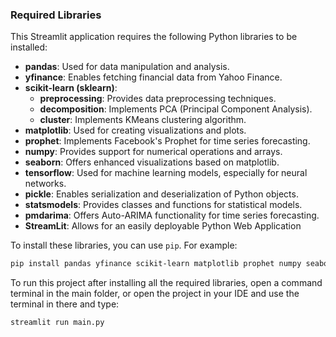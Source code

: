 ### Required Libraries

This Streamlit application requires the following Python libraries to be installed:

- **pandas**: Used for data manipulation and analysis.
- **yfinance**: Enables fetching financial data from Yahoo Finance.
- **scikit-learn (sklearn)**:
  - **preprocessing**: Provides data preprocessing techniques.
  - **decomposition**: Implements PCA (Principal Component Analysis).
  - **cluster**: Implements KMeans clustering algorithm.
- **matplotlib**: Used for creating visualizations and plots.
- **prophet**: Implements Facebook's Prophet for time series forecasting.
- **numpy**: Provides support for numerical operations and arrays.
- **seaborn**: Offers enhanced visualizations based on matplotlib.
- **tensorflow**: Used for machine learning models, especially for neural networks.
- **pickle**: Enables serialization and deserialization of Python objects.
- **statsmodels**: Provides classes and functions for statistical models.
- **pmdarima**: Offers Auto-ARIMA functionality for time series forecasting.
- **StreamLit**: Allows for an easily deployable Python Web Application


To install these libraries, you can use `pip`. For example:

```bash
pip install pandas yfinance scikit-learn matplotlib prophet numpy seaborn tensorflow statsmodels pmdarima streamlit

```

To run this project after installing all the required libraries, open a command terminal in the main folder, or open the project in your IDE and use the terminal in there and type:

```bash
streamlit run main.py

```
